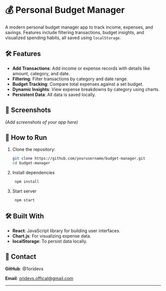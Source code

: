 # 💰 Personal Budget Manager

A modern personal budget manager app to track income, expenses, and savings. Features include filtering transactions, budget insights, and visualized spending habits, all saved using `localStorage`.

## 🛠 Features

- **Add Transactions**: Add income or expense records with details like amount, category, and date.
- **Filtering**: Filter transactions by category and date range.
- **Budget Tracking**: Compare total expenses against a set budget.
- **Dynamic Insights**: View expense breakdowns by category using charts.
- **Persistent Data**: All data is saved locally.

## 📸 Screenshots
*(Add screenshots of your app here)*

## 🚀 How to Run
1. Clone the repository:
   ```bash
   git clone https://github.com/yourusername/budget-manager.git
   cd budget-manager
   ```
2. Install dependencies
   ```bash
    npm install
   ```
3. Start server
   ```bash
    npm start
   ```


## 🛠️ Built With
 - **React**: JavaScript library for building user interfaces.
 - **Chart.js**: For visualizing expense data.
 - **localStorage**: To persist data locally.

## 📧 Contact
**GitHub**: @1oridevs

**Email**: oridevs.offical@gmail.com

---